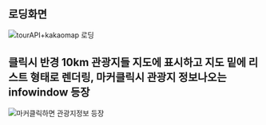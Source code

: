 

## 로딩화면
![tourAPI+kakaomap 로딩](https://user-images.githubusercontent.com/66232436/143688513-b3ae6832-4ff9-48c7-850d-393e46667ee5.gif)


## 클릭시 반경 10km 관광지들 지도에 표시하고 지도 밑에 리스트 형태로 렌더링, 마커클릭시 관광지 정보나오는 infowindow 등장

![마커클릭하면 관광지정보 등장](https://user-images.githubusercontent.com/66232436/143769040-6ae711df-5524-4f49-8634-6049c0609637.gif)
